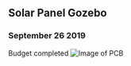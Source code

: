 Solar Panel Gozebo
-------------------
### September 26 2019
Budget completed 
![Image of PCB](https://thesweeterman.github.io/TBD/Capture.PNG)
